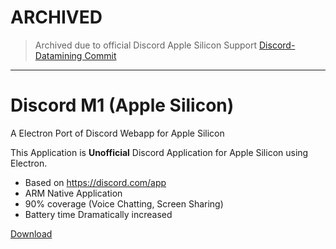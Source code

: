 # ARCHIVED
> Archived due to official Discord Apple Silicon Support [Discord-Datamining Commit](https://github.com/Discord-Datamining/Discord-Datamining/commit/cf43286bc1be830dcacc3d5581d95de642218ace)
___
# Discord M1 (Apple Silicon)
A Electron Port of Discord Webapp for Apple Silicon

This Application is **Unofficial** Discord Application for Apple Silicon using Electron.

- Based on https://discord.com/app
- ARM Native Application
- 90% coverage (Voice Chatting, Screen Sharing)
- Battery time Dramatically increased

[Download](https://github.com/331leo/Discord-M1/releases/)
